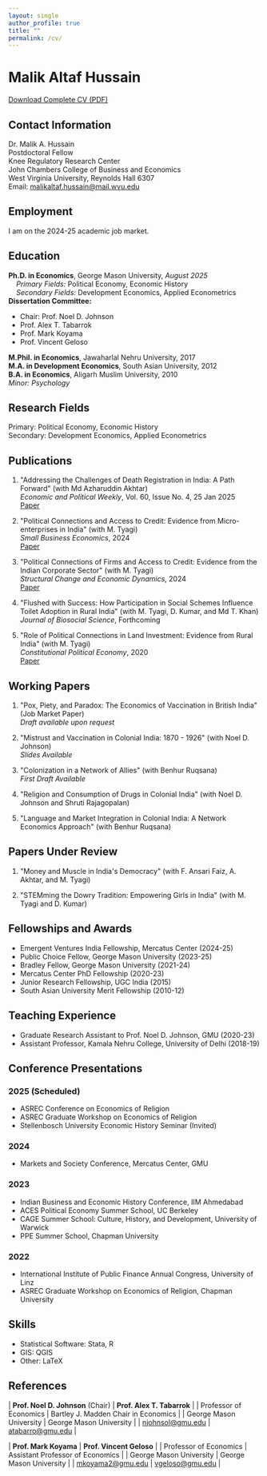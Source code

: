 ```yaml
---
layout: single
author_profile: true
title: ""
permalink: /cv/
---
```


# Malik Altaf Hussain
[Download Complete CV (PDF)](/files/CV.pdf)

## Contact Information
Dr. Malik A. Hussain  
Postdoctoral Fellow  
Knee Regulatory Research Center  
John Chambers College of Business and Economics  
West Virginia University, Reynolds Hall 6307  
Email: [malikaltaf.hussain@mail.wvu.edu](mailto:malikaltaf.hussain@mail.wvu.edu)  

## Employment
I am on the 2024-25 academic job market.

## Education
**Ph.D. in Economics**, George Mason University, *August 2025*  
&nbsp;&nbsp;&nbsp;&nbsp;*Primary Fields:* Political Economy, Economic History  
&nbsp;&nbsp;&nbsp;&nbsp;*Secondary Fields:* Development Economics, Applied Econometrics  
**Dissertation Committee:**  
- Chair: Prof. Noel D. Johnson
- Prof. Alex T. Tabarrok
- Prof. Mark Koyama
- Prof. Vincent Geloso

**M.Phil. in Economics**, Jawaharlal Nehru University, 2017  
**M.A. in Development Economics**, South Asian University, 2012  
**B.A. in Economics**, Aligarh Muslim University, 2010  
*Minor: Psychology*

## Research Fields
Primary: Political Economy, Economic History  
Secondary: Development Economics, Applied Econometrics

## Publications

1. "Addressing the Challenges of Death Registration in India: A Path Forward" (with Md Azharuddin Akhtar)  
   *Economic and Political Weekly*, Vol. 60, Issue No. 4, 25 Jan 2025  
   [Paper](https://www.epw.in/journal/2025/4/commentary/addressing-challenges-death-registration-india.html)

2. "Political Connections and Access to Credit: Evidence from Micro-enterprises in India" (with M. Tyagi)  
   *Small Business Economics*, 2024  
   [Paper](https://doi.org/10.1007/s11187-024-00950-y)

3. "Political Connections of Firms and Access to Credit: Evidence from the Indian Corporate Sector" (with M. Tyagi)  
   *Structural Change and Economic Dynamics*, 2024  
   [Paper](https://doi.org/10.1016/j.strueco.2024.03.006)

4. "Flushed with Success: How Participation in Social Schemes Influence Toilet Adoption in Rural India" (with M. Tyagi, D. Kumar, and Md T. Khan)  
   *Journal of Biosocial Science*, Forthcoming

5. "Role of Political Connections in Land Investment: Evidence from Rural India" (with M. Tyagi)  
   *Constitutional Political Economy*, 2020  
   [Paper](https://doi.org/10.1007/s10602-019-09293-3)

## Working Papers

1. "Pox, Piety, and Paradox: The Economics of Vaccination in British India" (Job Market Paper)  
   *Draft available upon request*

2. "Mistrust and Vaccination in Colonial India: 1870 - 1926" (with Noel D. Johnson)  
   *Slides Available*

3. "Colonization in a Network of Allies" (with Benhur Ruqsana)  
   *First Draft Available*

4. "Religion and Consumption of Drugs in Colonial India" (with Noel D. Johnson and Shruti Rajagopalan)

5. "Language and Market Integration in Colonial India: A Network Economics Approach" (with Benhur Ruqsana)

## Papers Under Review

1. "Money and Muscle in India's Democracy" (with F. Ansari Faiz, A. Akhtar, and M. Tyagi)  
   
2. "STEMming the Dowry Tradition: Empowering Girls in India" (with M. Tyagi and D. Kumar)  
   

## Fellowships and Awards
- Emergent Ventures India Fellowship, Mercatus Center (2024-25)
- Public Choice Fellow, George Mason University (2023-25)
- Bradley Fellow, George Mason University (2021-24)
- Mercatus Center PhD Fellowship (2020-23)
- Junior Research Fellowship, UGC India (2015)
- South Asian University Merit Fellowship (2010-12)

## Teaching Experience
- Graduate Research Assistant to Prof. Noel D. Johnson, GMU (2020-23)
- Assistant Professor, Kamala Nehru College, University of Delhi (2018-19)

## Conference Presentations
### 2025 (Scheduled)
- ASREC Conference on Economics of Religion  
- ASREC Graduate Workshop on Economics of Religion  
- Stellenbosch University Economic History Seminar (Invited)

### 2024
- Markets and Society Conference, Mercatus Center, GMU

### 2023
- Indian Business and Economic History Conference, IIM Ahmedabad
- ACES Political Economy Summer School, UC Berkeley
- CAGE Summer School: Culture, History, and Development, University of Warwick
- PPE Summer School, Chapman University

### 2022
- International Institute of Public Finance Annual Congress, University of Linz
- ASREC Graduate Workshop on Economics of Religion, Chapman University

## Skills
- Statistical Software: Stata, R
- GIS: QGIS
- Other: LaTeX

## References

| **Prof. Noel D. Johnson** (Chair) | **Prof. Alex T. Tabarrok** |
| Professor of Economics | Bartley J. Madden Chair in Economics |
| George Mason University | George Mason University |
| [njohnsol@gmu.edu](mailto:njohnsol@gmu.edu) | [atabarro@gmu.edu](mailto:atabarro@gmu.edu) |

| **Prof. Mark Koyama** | **Prof. Vincent Geloso** |
| Professor of Economics | Assistant Professor of Economics |
| George Mason University | George Mason University |
| [mkoyama2@gmu.edu](mailto:mkoyama2@gmu.edu) | [vgeloso@gmu.edu](mailto:vgeloso@gmu.edu) |